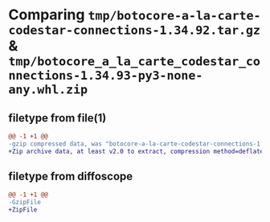 # Comparing `tmp/botocore-a-la-carte-codestar-connections-1.34.92.tar.gz` & `tmp/botocore_a_la_carte_codestar_connections-1.34.93-py3-none-any.whl.zip`

## filetype from file(1)

```diff
@@ -1 +1 @@
-gzip compressed data, was "botocore-a-la-carte-codestar-connections-1.34.92.tar", last modified: Fri Apr 26 01:01:20 2024, max compression
+Zip archive data, at least v2.0 to extract, compression method=deflate
```

## filetype from diffoscope

```diff
@@ -1 +1 @@
-GzipFile
+ZipFile
```

